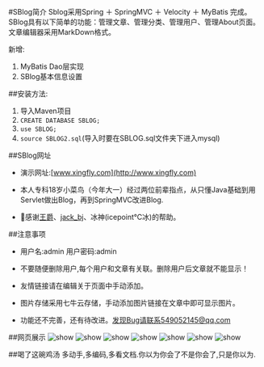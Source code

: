 #SBlog简介
Sblog采用Spring ＋ SpringMVC ＋ Velocity ＋ MyBatis 完成。SBlog具有以下简单的功能：管理文章、管理分类、管理用户、管理About页面。文章编辑器采用MarkDown格式。

新增:
1. MyBatis Dao层实现
2. SBlog基本信息设置


##安装方法:
1. 导入Maven项目
2. ```CREATE DATABASE SBLOG;```
3. ```use SBLOG;```
4. ```source SBLOG2.sql```(导入时要在SBLOG.sql文件夹下进入mysql)

##SBlog网址
- 演示网址:[www.xingfly.com](http://www.xingfly.com)

- 本人专科18岁小菜鸟（今年大一）经过两位前辈指点，从只懂Java基础到用Servlet做出Blog，再到SpringMVC改进Blog.

- 🙏感谢[王爵](http://biezhi.me "王爵")、[jack_bj](http://www.codingyun.com "jack_bj")、冰神(icepoint℃冰)的帮助。

##注意事项

- 用户名:admin 用户密码:admin

- 不要随便删除用户,每个用户和文章有关联。删除用户后文章就不能显示！

- 友情链接请在编辑关于页面中手动添加。

- 图片存储采用七牛云存储，手动添加图片链接在文章中即可显示图片。

- 功能还不完善，还有待改进。发现Bug请联系549052145@qq.com

##网页展示
![show](http://7b1gp4.com1.z0.glb.clouddn.com/springmvc-QQ20160303-0%402x.png)
![show](http://7b1gp4.com1.z0.glb.clouddn.com/springmvc-QQ20160303-1%402x.png)
![show](http://7b1gp4.com1.z0.glb.clouddn.com/springmvc-QQ20160303-2%402x.png)
![show](http://7b1gp4.com1.z0.glb.clouddn.com/springmvc-QQ20160303-3%402x.png)
![show](http://7b1gp4.com1.z0.glb.clouddn.com/springmvc-QQ20160303-4%402x.png)
![show](http://7b1gp4.com1.z0.glb.clouddn.com/springmvc-QQ20160303-5%402x.png)
![show](http://7b1gp4.com1.z0.glb.clouddn.com/springmvc-QQ20160303-6%402x.png)

##喝了这碗鸡汤
多动手,多编码,多看文档.你以为你会了不是你会了,只是你以为.









